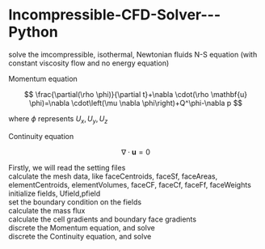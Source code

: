 # Incompressible-CFD-Solver---Python
solve the imcompressible, isothermal, Newtonian fluids N-S equation (with constant viscosity flow and no energy equation)

Momentum equation

$$
\frac{\partial(\rho \phi)}{\partial t}+\nabla \cdot(\rho \mathbf{u} \phi)=\nabla \cdot\left(\mu \nabla \phi\right)+Q^\phi-\nabla p
$$

where $\phi$ represents $U_x, U_y, U_z$

Continuity equation

$$
\nabla \cdot\mathbf{u}=0
$$

Firstly, we will read the setting files<br>
calculate the mesh data, like faceCentroids, faceSf, faceAreas, elementCentroids, elementVolumes, faceCF, faceCf, faceFf, faceWeights<br>
initialize fields, Ufield,pfield<br>
set the boundary condition on the fields<br>
calculate the mass flux<br>
calculate the cell gradients and boundary face gradients<br>
discrete the Momentum equation, and solve<br>
discrete the Continuity equation, and solve<br>
